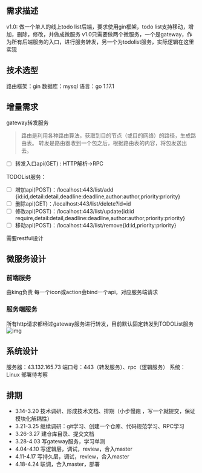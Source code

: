 ## 需求描述
v1.0: 做一个单人的线上todo list后端，要求使用gin框架，todo list支持移动，增加，删除，修改，并做成微服务
v1.0只需要做两个微服务，一个是gateway，作为所有后端服务的入口，进行服务转发，另一个为todolist服务，实际逻辑在这里实现
## 技术选型
路由框架：gin
数据库：mysql
语言：go 1.17.1
## 增量需求
gateway转发服务
> 路由是利用各种路由算法，获取到目的节点（或目的网络）的路径，生成路由表。
> 转发是路由器收到一个包之后，根据路由表的内容，将包发送出去。

- [ ] 转发入口api(GET)  : HTTP解析->RPC

TODOList服务：

- [ ] 增加api(POST)：/localhost:443/list/add  {id:id,detail:detail,deadline:deadline,author:author,priority:priority}
- [ ] 删除api(GET)：/localhost:443/list/delete?id=id
- [ ] 修改api(POST)：/localhost:443/list/update{id:id require,detail:detail,deadline:deadline,author:author,priority:priority}
- [ ] 移动api(POST)：/localhost:443/list/remove{id:id,priority:priority}

需要restful设计
## 微服务设计
### 前端服务
由king负责
每一个icon或action会bind一个api，对应服务端请求
### 服务端服务
所有http请求都经过gateway服务进行转发，目前默认固定转发到TODOList服务
![img](file:///C:\Users\admin\AppData\Roaming\Tencent\Users\501775147\TIM\WinTemp\RichOle\C7V@C[PUGA64FXP{]}8]{R8.png)
## 系统设计
服务器：43.132.165.73
端口号：443（转发服务）、rpc（逻辑服务）
系统：Linux
部署待考察
## 排期

- 3.14-3.20  技术调研、形成技术文档、排期（小步慢跑 ，写一个就提交，保证模块化解耦性）
- 3.21-3.25  继续调研：git学习、创建一个仓库、代码规范学习、RPC学习
- 3.26-3.27  建仓库目录、提交文档
- 3.28-4.03  写gateway服务，学习单测
- 4.04-4.10  写逻辑层，调试，review，合入master
- 4.11-4.17  写持久层，调试，review，合入master
- 4.18-4.24  联调，合入master，部署
## 

